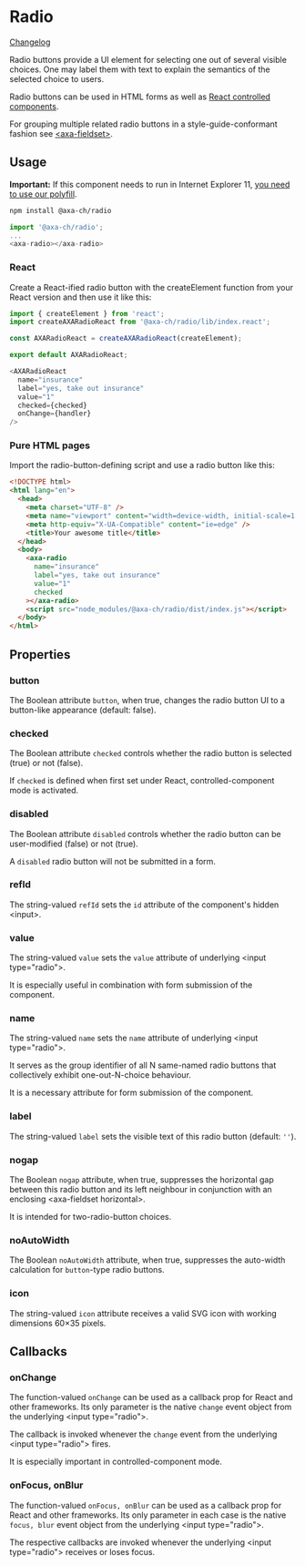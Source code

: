 # Radio

[Changelog](./CHANGELOG.md)

Radio buttons provide a UI element for selecting one out of several visible choices.
One may label them with text to explain the semantics of the selected choice to users.

Radio buttons can be used in HTML forms as well as [React controlled components](https://reactjs.org/docs/forms.html#controlled-components).

For grouping multiple related radio buttons in a style-guide-conformant fashion see [&lt;axa-fieldset&gt;](https://github.com/axa-ch/patterns-library/tree/develop/src/components/10-atoms/fieldset).

## Usage

**Important:** If this component needs to run in Internet Explorer 11, [you need to use our polyfill](https://github.com/axa-ch/patterns-library/tree/develop/src/components/05-utils/polyfill).

```bash
npm install @axa-ch/radio
```

```js
import '@axa-ch/radio';
...
<axa-radio></axa-radio>
```

### React

Create a React-ified radio button with the createElement function from your React version and then use it like this:

```js
import { createElement } from 'react';
import createAXARadioReact from '@axa-ch/radio/lib/index.react';

const AXARadioReact = createAXARadioReact(createElement);

export default AXARadioReact;
```

```js
<AXARadioReact
  name="insurance"
  label="yes, take out insurance"
  value="1"
  checked={checked}
  onChange={handler}
/>
```

### Pure HTML pages

Import the radio-button-defining script and use a radio button like this:

```html
<!DOCTYPE html>
<html lang="en">
  <head>
    <meta charset="UTF-8" />
    <meta name="viewport" content="width=device-width, initial-scale=1.0" />
    <meta http-equiv="X-UA-Compatible" content="ie=edge" />
    <title>Your awesome title</title>
  </head>
  <body>
    <axa-radio
      name="insurance"
      label="yes, take out insurance"
      value="1"
      checked
    ></axa-radio>
    <script src="node_modules/@axa-ch/radio/dist/index.js"></script>
  </body>
</html>
```

## Properties

### button

The Boolean attribute `button`, when true, changes the radio button UI to a button-like appearance (default: false).

### checked

The Boolean attribute `checked` controls whether the radio button is selected (true) or not (false).

If `checked` is defined when first set under React, controlled-component mode is activated.

### disabled

The Boolean attribute `disabled` controls whether the radio button can be user-modified (false) or not (true).

A `disabled` radio button will not be submitted in a form.

### refId

The string-valued `refId` sets the `id` attribute of the component's hidden &lt;input&gt;.

### value

The string-valued `value` sets the `value` attribute of underlying &lt;input type="radio"&gt;.

It is especially useful in combination with form submission of the component.

### name

The string-valued `name` sets the `name` attribute of underlying &lt;input type="radio"&gt;.

It serves as the group identifier of all N same-named radio buttons that collectively exhibit one-out-N-choice behaviour.

It is a necessary attribute for form submission of the component.

### label

The string-valued `label` sets the visible text of this radio button (default: `''`).

### nogap

The Boolean `nogap` attribute, when true, suppresses the horizontal gap between this radio button and its left neighbour in conjunction with an enclosing &lt;axa-fieldset horizontal&gt;.

It is intended for two-radio-button choices.

### noAutoWidth

The Boolean `noAutoWidth` attribute, when true, suppresses the auto-width calculation for `button`-type radio buttons.

### icon

The string-valued `icon` attribute receives a valid SVG icon with working dimensions 60&times;35 pixels.

## Callbacks

### onChange

The function-valued `onChange` can be used as a callback prop for React and other frameworks.
Its only parameter is the native `change` event object from the underlying &lt;input type="radio"&gt;.

The callback is invoked whenever the `change` event from the underlying &lt;input type="radio"&gt; fires.

It is especially important in controlled-component mode.

### onFocus, onBlur

The function-valued `onFocus, onBlur` can be used as a callback prop for React and other frameworks.
Its only parameter in each case is the native `focus, blur` event object from the underlying &lt;input type="radio"&gt;.

The respective callbacks are invoked whenever the underlying &lt;input type="radio"&gt; receives or loses focus.
